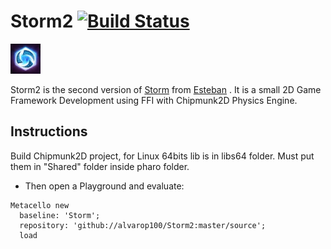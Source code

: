 # Storm2 [![Build Status](https://travis-ci.org/alvarop100/Storm2.svg?branch=master)](https://travis-ci.org/alvarop100/Storm2)
<img src="./logo/logo.jpg" height="48" width="48" >   

 Storm2 is the second version of [Storm][] from [Esteban][] . It is a small 2D Game Framework Development using FFI with Chipmunk2D Physics Engine.
 
 ## Instructions
  Build Chipmunk2D project, for Linux 64bits lib is in libs64 folder. Must put them in "Shared" folder inside pharo folder.
  
  - Then open a Playground and evaluate:

```smalltalk
Metacello new
  baseline: 'Storm';
  repository: 'github://alvarop100/Storm2:master/source';
  load
```

[esteban]: https://github.com/estebanlm
[storm]: https://github.com/cdlm/pharo-storm

